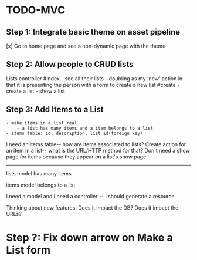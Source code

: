 # TODO-MVC 

## Step 1: Integrate basic theme on asset pipeline

[x] Go to home page and see a non-dynamic page with the theme

## Step 2: Allow people to CRUD lists

Lists controller
    #index
    - see all their lists
    - doubling as my 'new' action in that it is presenting the person with a form to create a new list
    #create
    - create a list
    - show a list

## Step 3: Add Items to a List
    - make items in a list real
        - a list has many items and a item belongs to a list
    - items table: id, description, list_id(foreign key)

I need an items table--  how are items associated to lists?
Create action for an item in a list--  what is the URL/HTTP method for that?
Don't need a show page for items because they appear on a list's show page

----

lists model
    has many items


items model
    belongs to a list

I need a model and I need a controller -- I should generate a resource

Thinking about new features:
Does it impact the DB?
Does it impact the URLs?

# Step ?: Fix down arrow on Make a List form